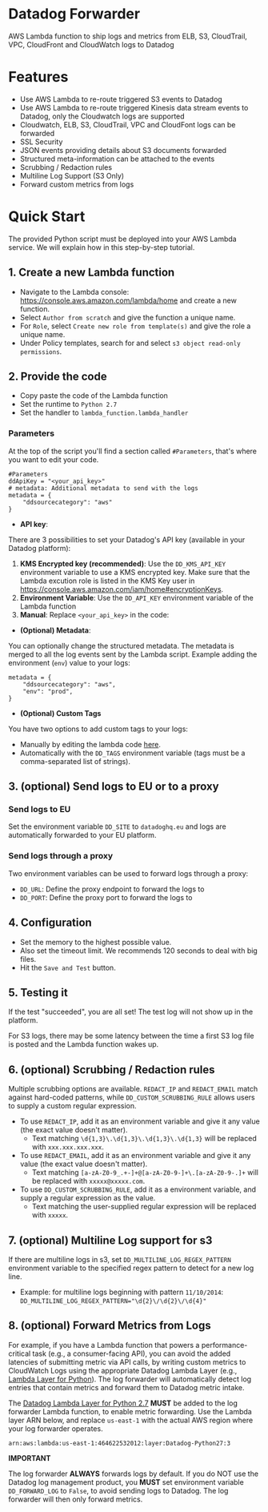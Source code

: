 # Datadog Forwarder

AWS Lambda function to ship logs and metrics from ELB, S3, CloudTrail, VPC, CloudFront and CloudWatch logs to Datadog

# Features

- Use AWS Lambda to re-route triggered S3 events to Datadog
- Use AWS Lambda to re-route triggered Kinesis data stream events to Datadog, only the Cloudwatch logs are supported
- Cloudwatch, ELB, S3, CloudTrail, VPC and CloudFont logs can be forwarded
- SSL Security
- JSON events providing details about S3 documents forwarded
- Structured meta-information can be attached to the events
- Scrubbing / Redaction rules
- Multiline Log Support (S3 Only)
- Forward custom metrics from logs

# Quick Start

The provided Python script must be deployed into your AWS Lambda service. We will explain how in this step-by-step tutorial.

## 1. Create a new Lambda function

- Navigate to the Lambda console: https://console.aws.amazon.com/lambda/home and create a new function.
- Select `Author from scratch` and give the function a unique name.
- For `Role`, select `Create new role from template(s)` and give the role a unique name.
- Under Policy templates, search for and select `s3 object read-only permissions`.

## 2. Provide the code

- Copy paste the code of the Lambda function
- Set the runtime to `Python 2.7`
- Set the handler to `lambda_function.lambda_handler`


### Parameters

At the top of the script you'll find a section called `#Parameters`, that's where you want to edit your code.

```
#Parameters
ddApiKey = "<your_api_key>"
# metadata: Additional metadata to send with the logs
metadata = {
    "ddsourcecategory": "aws"
}
```

- **API key**:

There are 3 possibilities to set your Datadog's API key (available in your Datadog platform):

1. **KMS Encrypted key (recommended)**: Use the `DD_KMS_API_KEY` environment variable to use a KMS encrypted key. Make sure that the Lambda excution role is listed in the KMS Key user in https://console.aws.amazon.com/iam/home#encryptionKeys.
2. **Environment Variable**: Use the `DD_API_KEY` environment variable of the Lambda function
3. **Manual**: Replace `<your_api_key>` in the code: 

- **(Optional) Metadata**:

You can optionally change the structured metadata. The metadata is merged to all the log events sent by the Lambda script.
Example adding the environment (`env`) value to your logs:

```
metadata = {
    "ddsourcecategory": "aws",
    "env": "prod",
}
```

- **(Optional) Custom Tags** 

You have two options to add custom tags to your logs:

- Manually by editing the lambda code [here](https://github.com/DataDog/datadog-serverless-functions/blob/master/aws/logs_monitoring/lambda_function.py#L418-L423).
- Automatically with the `DD_TAGS` environment variable (tags must be a comma-separated list of strings).

## 3. (optional) Send logs to EU or to a proxy

### Send logs to EU

Set the environment variable `DD_SITE` to `datadoghq.eu` and logs are automatically forwarded to your EU platform.

### Send logs through a proxy

Two environment variables can be used to forward logs through a proxy:

- `DD_URL`: Define the proxy endpoint to forward the logs to
- `DD_PORT`: Define the proxy port to forward the logs to

## 4. Configuration

- Set the memory to the highest possible value.
- Also set the timeout limit. We recommends 120 seconds to deal with big files.
- Hit the `Save and Test` button.

## 5. Testing it

If the test "succeeded", you are all set! The test log will not show up in the platform.

For S3 logs, there may be some latency between the time a first S3 log file is posted and the Lambda function wakes up.

## 6. (optional) Scrubbing / Redaction rules

Multiple scrubbing options are available.  `REDACT_IP` and `REDACT_EMAIL` match against hard-coded patterns, while `DD_CUSTOM_SCRUBBING_RULE` allows users to supply a custom regular expression.

- To use `REDACT_IP`, add it as an environment variable and give it any value (the exact value doesn't matter).  
    - Text matching `\d{1,3}\.\d{1,3}\.\d{1,3}\.\d{1,3}` will be replaced with `xxx.xxx.xxx.xxx`.
- To use `REDACT_EMAIL`, add it as an environment variable and give it any value (the exact value doesn't matter).
	- Text matching `[a-zA-Z0-9_.+-]+@[a-zA-Z0-9-]+\.[a-zA-Z0-9-.]+` will be replaced with `xxxxx@xxxxx.com`.
- To use `DD_CUSTOM_SCRUBBING_RULE`, add it as a environment variable, and supply a regular expression as the value.
    - Text matching the user-supplied regular expression will be replaced with `xxxxx`. 

## 7. (optional) Multiline Log support for s3

If there are multiline logs in s3, set `DD_MULTILINE_LOG_REGEX_PATTERN` environment variable to the specified regex pattern to detect for a new log line.

- Example: for multiline logs beginning with pattern `11/10/2014`: `DD_MULTILINE_LOG_REGEX_PATTERN="\d{2}\/\d{2}\/\d{4}"`

## 8. (optional) Forward Metrics from Logs

For example, if you have a Lambda function that powers a performance-critical task (e.g., a consumer-facing API), you can avoid the added latencies of submitting metric via API calls, by writing custom metrics to CloudWatch Logs using the appropriate Datadog Lambda Layer (e.g., [Lambda Layer for Python](https://github.com/DataDog/datadog-lambda-layer-python)). The log forwarder will automatically detect log entries that contain metrics and forward them to Datadog metric intake.

The [Datadog Lambda Layer for Python 2.7]((https://github.com/DataDog/datadog-lambda-layer-python)) **MUST** be added to the log forwarder Lambda function, to enable metric forwarding. Use the Lambda layer ARN below, and replace `us-east-1` with the actual AWS region where your log forwarder operates.

```
arn:aws:lambda:us-east-1:464622532012:layer:Datadog-Python27:3
```

**IMPORTANT**

The log forwarder **ALWAYS** forwards logs by default. If you do NOT use the Datadog log management product, you **MUST** set environment variable `DD_FORWARD_LOG` to `False`, to avoid sending logs to Datadog. The log forwarder will then only forward metrics.
